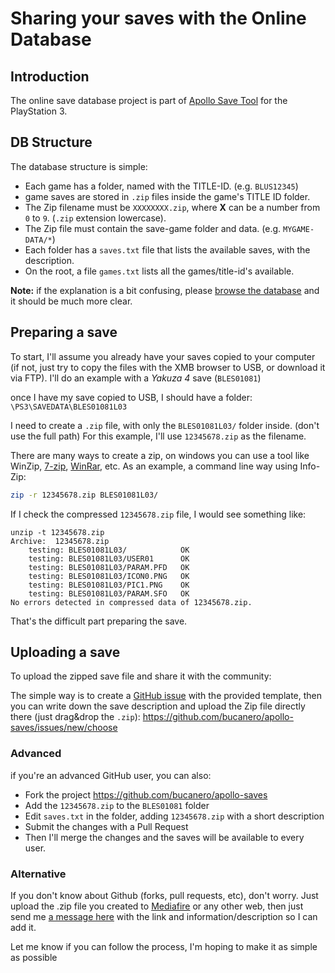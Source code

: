 # Sharing your saves with the Online Database

## Introduction

The online save database project is part of [Apollo Save Tool](https://github.com/bucanero/apollo-ps3) for the PlayStation 3.

## DB Structure

The database structure is simple:
 - Each game has a folder, named with the TITLE-ID. (e.g. `BLUS12345`)
 - game saves are stored in `.zip` files inside the game's TITLE ID folder.
 - The Zip filename must be `XXXXXXXX.zip`, where **X** can be a number from `0` to `9`. (`.zip` extension lowercase).
 - The Zip file must contain the save-game folder and data. (e.g. `MYGAME-DATA/*`)
 - Each folder has a `saves.txt` file that lists the available saves, with the description.
 - On the root, a file `games.txt` lists all the games/title-id's available.

**Note:** if the explanation is a bit confusing, please [browse the database](https://github.com/bucanero/apollo-saves/) and it should be much more clear.

## Preparing a save

To start, I'll assume you already have your saves copied to your computer (if not, just try to copy the files with the XMB browser to USB, or download it via FTP). I'll do an example with a _Yakuza 4_ save (`BLES01081`)

once I have my save copied to USB, I should have a folder:
`\PS3\SAVEDATA\BLES01081L03`

I need to create a `.zip` file, with only the `BLES01081L03/` folder inside. (don't use the full path)
For this example, I'll use `12345678.zip` as the filename.

There are many ways to create a zip, on windows you can use a tool like WinZip, [7-zip](http://www.7-zip.org/), [WinRar](http://www.rarlab.com/), etc. As an example, a command line way using Info-Zip:
```bash
zip -r 12345678.zip BLES01081L03/
```

If I check the compressed `12345678.zip` file, I would see something like:
```
unzip -t 12345678.zip 
Archive:  12345678.zip
    testing: BLES01081L03/            OK
    testing: BLES01081L03/USER01      OK
    testing: BLES01081L03/PARAM.PFD   OK
    testing: BLES01081L03/ICON0.PNG   OK
    testing: BLES01081L03/PIC1.PNG    OK
    testing: BLES01081L03/PARAM.SFO   OK
No errors detected in compressed data of 12345678.zip.
```

That's the difficult part preparing the save.

## Uploading a save

To upload the zipped save file and share it with the community:

The simple way is to create a [GitHub issue](https://github.com/bucanero/apollo-saves/issues/new/choose) with the provided template, then you can write down the save description and upload the Zip file directly there (just drag&drop the `.zip`): https://github.com/bucanero/apollo-saves/issues/new/choose

### Advanced 

if you're an advanced GitHub user, you can also:
 - Fork the project https://github.com/bucanero/apollo-saves
 - Add the `12345678.zip` to the `BLES01081` folder
 - Edit `saves.txt` in the folder, adding `12345678.zip` with a short description
 - Submit the changes with a Pull Request
 - Then I'll merge the changes and the saves will be available to every user.
 
### Alternative

If you don't know about Github (forks, pull requests, etc), don't worry. Just upload the .zip file you created to [Mediafire](http://www.mediafire.com) or any other web, then just send me [a message here](https://github.com/bucanero/apollo-saves/issues/new) with the link and information/description so I can add it.

Let me know if you can follow the process, I'm hoping to make it as simple as possible
